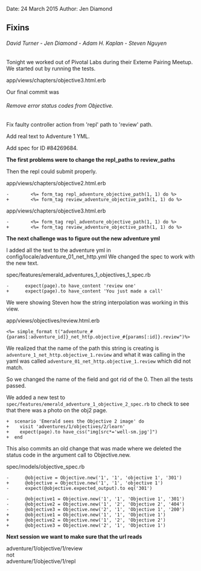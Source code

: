 Date: 24 March 2015
Author: Jen Diamond

## Fixins

###### David Turner - Jen Diamond - Adam H. Kaplan - Steven Nguyen

Tonight we worked out of Pivotal Labs during their Exteme Pairing Meetup. We started out by running the tests.

app/views/chapters/objective3.html.erb

Our final commit was

###### Remove error status codes from Objective.

Fix faulty controller action from 'repl' path to 'review' path.

Add real text to Adventure 1 YML.

Add spec for ID #84269684.

**The first problems were to change the repl_paths to review_paths**

Then the repl could submit properly. 

app/views/chapters/objective2.html.erb

    -        <%= form_tag repl_adventure_objective_path(1, 1) do %>
    +        <%= form_tag review_adventure_objective_path(1, 1) do %>
  
app/views/chapters/objective3.html.erb

    -        <%= form_tag repl_adventure_objective_path(1, 1) do %>
    +        <%= form_tag review_adventure_objective_path(1, 1) do %>
    
**The next challenge was to figure out the new adventure yml**

I added all the text to the adventure yml in config/locale/adventure_01_net_http.yml
We changed the spec to work with the new text.

spec/features/emerald_adventures_1_objectives_1_spec.rb

    -      expect(page).to have_content 'review one'
    +      expect(page).to have_content 'You just made a call'


We were showing Steven how the string interpolation was working in this view.

app/views/objectives/review.html.erb

    <%= simple_format t("adventure_#{params[:adventure_id]}_net_http.objective_#{params[:id]}.review")%>
    
We realized that the name of the path this string is creating is 
`adventure_1_net_http.objective_1.review` and what it was calling in the yaml was called
`adventure_01_net_http.objective_1.review` which did not match.

So we changed the name of the field and got rid of the 0. Then all the tests passed.

We added a new test to `spec/features/emerald_adventure_1_objective_2_spec.rb` to check
to see that there was a photo on the obj2 page.

    +  scenario 'Emerald sees the Objective 2 image' do
    +    visit 'adventures/1/objectives/2/learn'
    +    expect(page).to have_css("img[src*='well-sm.jpg']")
    +  end

This also commits an old change that was made where we deleted the status code in the 
argument call to Objective.new.

spec/models/objective_spec.rb

    -      @objective = Objective.new('1', '1', 'objective 1', '301')
    +      @objective = Objective.new('1', '1', 'objective 1')
    -      expect(@objective.expected_output).to eq('301')

    -      @objective1 = Objective.new('1', '1', 'Objective 1', '301')
    -      @objective2 = Objective.new('1', '2', 'Objective 2', '404')
    -      @objective3 = Objective.new('2', '1', 'Objective 1', '200')
    +      @objective1 = Objective.new('1', '1', 'Objective 1')
    +      @objective2 = Objective.new('1', '2', 'Objective 2')
    +      @objective3 = Objective.new('2', '1', 'Objective 1')


**Next session we want to make sure that the url reads**

adventure/1/objective/1/review  
not  
adventure/1/objective/1/repl

 

  

